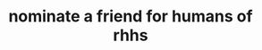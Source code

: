 ---
title: nominate a friend for humans of rhhs
meta: 2019-2020
link: https://forms.gle/Acitd5Wb71WLGfMb7
img: images/2019-summer/19.jpg
alt: humans of rhhs
color: "#e6e6e6"
issue: false
---